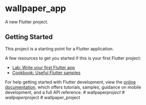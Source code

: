 # wallpaper_app

A new Flutter project.

## Getting Started

This project is a starting point for a Flutter application.

A few resources to get you started if this is your first Flutter project:

- [Lab: Write your first Flutter app](https://docs.flutter.dev/get-started/codelab)
- [Cookbook: Useful Flutter samples](https://docs.flutter.dev/cookbook)

For help getting started with Flutter development, view the
[online documentation](https://docs.flutter.dev/), which offers tutorials,
samples, guidance on mobile development, and a full API reference.
#   w a l l p a p e r _ p r o j e c t  
 #   w a l l p a p e r _ p r o j e c t  
 #   w a l l p a p e r _ p r o j e c t  
 